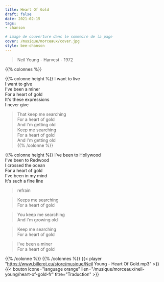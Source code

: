```yaml
---
title: Heart Of Gold
draft: false 
date: 2021-02-15 
tags: 
- chanson

# image de couverture dans le sommaire de la page
cover: /musique/morceaux/cover.jpg
style: bee-chanson
---
```

> Neil Young - Harvest - 1972
<!--more-->

{{% colonnes %}}

{{% colonne height %}}
I want to live  
I want to give  
I've been a miner  
For a heart of gold  
It's these expressions  
I never give  

>That keep me searching  
For a heart of gold  
And I'm getting old  
Keep me searching  
For a heart of gold  
And I'm getting old  
{{% /colonne %}}

{{% colonne height %}}
I've been to Hollywood  
I've been to Redwood  
I crossed the ocean  
For a heart of gold  
I've been in my mind  
It's such a fine line  

> refrain

>Keeps me searching  
For a heart of gold  

>You keep me searching  
And I'm growing old  

> Keep me searching  
For a heart of gold  

>I've been a miner  
For a heart of gold

{{% /colonne %}}
{{% /colonnes %}}
{{< player "https://www.billerot.eu/store/musique/Neil Young - Heart Of Gold.mp3" >}}
{{< bouton icone="language orange" lien="/musique/morceaux/neil-young/heart-of-gold-fr" titre="Traduction" >}}
